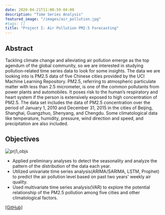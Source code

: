 ```yaml
---
date: 2020-04-21T11:00:59-04:00
description: "Time Series Analysis"
featured_image: "/images/air_pollution.jpg"
#tags: []
title: "Project I: Air Pollution PM2.5 Forecasting"
---
```

## Abstract
Tackling climate change and alleviating air pollution emerge as the top agendum of the global community, so we are interested in studying pollution-related time series data to look for some insights. The data we are looking into is PM2.5 data of five Chinese cities provided by the UCI Machine Learning Repository. PM2.5, referring to atmospheric particulate matter with less than 2.5 micrometer, is one of the common pollutants from power plants and automobiles. It poses risk to the human’s respiratory and heart system if the person is extensively exposed to high concentration of PM2.5. The data set includes the data
of PM2.5 concentration over the period of January 1, 2010 and December 31, 2015 in the cities of Beijing, Shanghai, Guangzhuo, Shenyang, and Chengdu. Some climatological data like temperature, humidity, pressure, wind direction and speed, and precipitation are also included.


## Objectives
![prj1_objs](/images/prj1_objs.png)

* Applied preliminary analyses to detect the seasonality and analyze the pattern of the distribution of the data each year.
* Utilized univariate time series analysis(ARIMA/SARIMA, LSTM, Prophet) to predict the air pollution level based on past two years' weekly air quality.
* Used multivariate time series analysis(VAR) to explore the potential relationship of the PM2.5 pollution among five cities and other climatological factors.


[[GitHub]](https://github.com/A-Y-Yang/Math-564-Time-Series-PM2.5-China-master)

